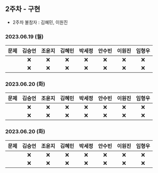 ## 2주차 - 구현

* 2주차 불참자 : 김혜민, 이원진

### 2023.06.19 (월) 

| 문제 | 김승언 | 조윤지 | 김혜민 | 박세정 | 안수빈 | 이원진 | 임형우 |
|-|:-:|:-:|:-:|:-:|:-:|:-:|:-:|
| | ❌ | ❌ | ❌ | ❌ | ❌ | ❌ | ❌ |
| | ❌ | ❌ | ❌ | ❌ | ❌ | ❌ | ❌ |

### 2023.06.20 (화)

| 문제 | 김승언 | 조윤지 | 김혜민 | 박세정 | 안수빈 | 이원진 | 임형우 |
|-|:-:|:-:|:-:|:-:|:-:|:-:|:-:|
| | ❌ | ❌ | ❌ | ❌ | ❌ | ❌ | ❌ |
| | ❌ | ❌ | ❌ | ❌ | ❌ | ❌ | ❌ |

### 2023.06.20 (화)

| 문제 | 김승언 | 조윤지 | 김혜민 | 박세정 | 안수빈 | 이원진 | 임형우 |
|-|:-:|:-:|:-:|:-:|:-:|:-:|:-:|
| | ❌ | ❌ | ❌ | ❌ | ❌ | ❌ | ❌ |
| | ❌ | ❌ | ❌ | ❌ | ❌ | ❌ | ❌ |